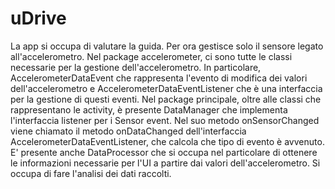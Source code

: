 # uDrive

La app si occupa di valutare la guida. Per ora gestisce solo il sensore legato all'accelerometro. 
Nel package accelerometer, ci sono tutte le classi necessarie per la gestione dell'accelerometro. In particolare, AccelerometerDataEvent che rappresenta l'evento di modifica dei valori dell'accelerometro e AccelerometerDataEventListener che è una interfaccia per la gestione di questi eventi.
Nel package principale, oltre alle classi che rappresentano le activity, è presente DataManager che implementa l'interfaccia listener per i Sensor event. Nel suo metodo onSensorChanged viene chiamato il metodo onDataChanged dell'interfaccia AccelerometerDataEventListener, che calcola che tipo di evento è avvenuto. E' presente anche DataProcessor che si occupa nel particolare di ottenere le informazioni necessarie per l'UI a partire dai valori dell'accelerometro. Si occupa di fare l'analisi dei dati raccolti. 


